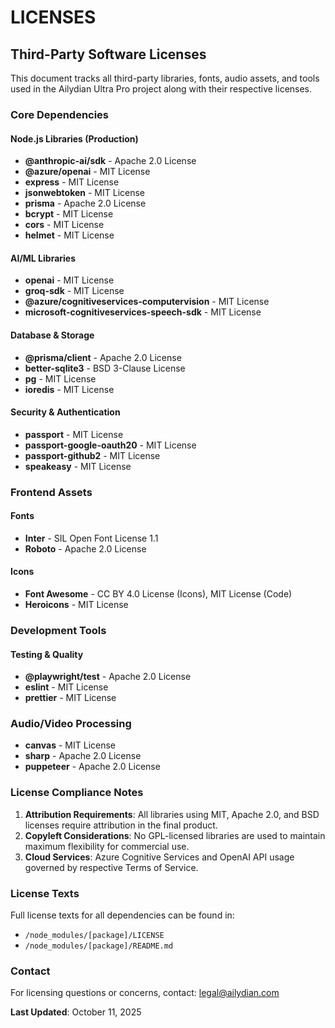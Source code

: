 # LICENSES

## Third-Party Software Licenses

This document tracks all third-party libraries, fonts, audio assets, and tools used in the Ailydian Ultra Pro project along with their respective licenses.

### Core Dependencies

#### Node.js Libraries (Production)
- **@anthropic-ai/sdk** - Apache 2.0 License
- **@azure/openai** - MIT License
- **express** - MIT License
- **jsonwebtoken** - MIT License
- **prisma** - Apache 2.0 License
- **bcrypt** - MIT License
- **cors** - MIT License
- **helmet** - MIT License

#### AI/ML Libraries
- **openai** - MIT License
- **groq-sdk** - MIT License
- **@azure/cognitiveservices-computervision** - MIT License
- **microsoft-cognitiveservices-speech-sdk** - MIT License

#### Database & Storage
- **@prisma/client** - Apache 2.0 License
- **better-sqlite3** - BSD 3-Clause License
- **pg** - MIT License
- **ioredis** - MIT License

#### Security & Authentication
- **passport** - MIT License
- **passport-google-oauth20** - MIT License
- **passport-github2** - MIT License
- **speakeasy** - MIT License

### Frontend Assets

#### Fonts
- **Inter** - SIL Open Font License 1.1
- **Roboto** - Apache 2.0 License

#### Icons
- **Font Awesome** - CC BY 4.0 License (Icons), MIT License (Code)
- **Heroicons** - MIT License

### Development Tools

#### Testing & Quality
- **@playwright/test** - Apache 2.0 License
- **eslint** - MIT License
- **prettier** - MIT License

### Audio/Video Processing
- **canvas** - MIT License
- **sharp** - Apache 2.0 License
- **puppeteer** - Apache 2.0 License

### License Compliance Notes

1. **Attribution Requirements**: All libraries using MIT, Apache 2.0, and BSD licenses require attribution in the final product.
2. **Copyleft Considerations**: No GPL-licensed libraries are used to maintain maximum flexibility for commercial use.
3. **Cloud Services**: Azure Cognitive Services and OpenAI API usage governed by respective Terms of Service.

### License Texts

Full license texts for all dependencies can be found in:
- `/node_modules/[package]/LICENSE`
- `/node_modules/[package]/README.md`

### Contact

For licensing questions or concerns, contact: legal@ailydian.com

**Last Updated**: October 11, 2025
